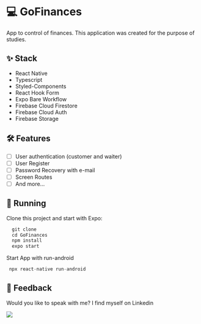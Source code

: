 
# ****💻 GoFinances****

 App to control of finances. This application was created for the purpose of studies.
 
## ****✨ Stack****

- React Native
- Typescript
- Styled-Components
- React Hook Form
- Expo Bare Workflow
- Firebase Cloud Firestore
- Firebase Cloud Auth
- Firebase Storage

## **🛠️ Features**

- [ ] User authentication (customer and waiter)
- [ ] User Register
- [ ] Password Recovery with e-mail
- [ ] Screen Routes
- [ ] And more...

## 🔧 ****Running****

Clone this project and start with Expo:

```jsx
  git clone
  cd GoFinances
  npm install
  expo start
```
Start App with run-android 
```jsx
 npx react-native run-android
```
## ****📄 Feedback****

Would you like to speak with me? I find myself on Linkedin <br>

  <a href="https://www.linkedin.com/in/victor-avila-ciechovicz-55a172106/" target="_blank"><img src="https://img.shields.io/badge/linkedin-%230077B5.svg?style=for-the-badge&logo=linkedin&logoColor=white" target="_blank"></a> 

